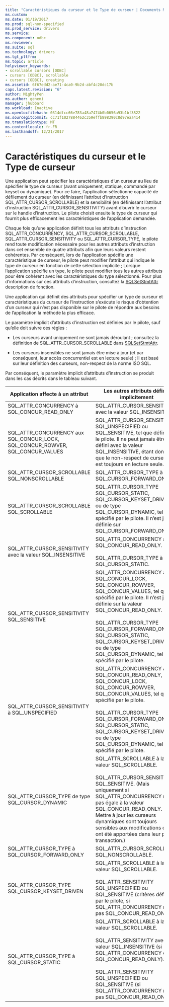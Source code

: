 ```yaml
---
title: "Caractéristiques du curseur et le Type de curseur | Documents Microsoft"
ms.custom: 
ms.date: 01/19/2017
ms.prod: sql-non-specified
ms.prod_service: drivers
ms.service: 
ms.component: odbc
ms.reviewer: 
ms.suite: sql
ms.technology: drivers
ms.tgt_pltfrm: 
ms.topic: article
helpviewer_keywords:
- scrollable cursors [ODBC]
- cursors [ODBC], scrollable
- cursors [ODBC], creating
ms.assetid: 6f67edd2-ae71-4ca0-9b2d-abf4c20dc17b
caps.latest.revision: "6"
author: MightyPen
ms.author: genemi
manager: jhubbard
ms.workload: Inactive
ms.openlocfilehash: 0314dfcc66e783a48a7474b0b0656a93b1bf3822
ms.sourcegitcommit: cc71f1027884462c359effb898390c8d97eaa414
ms.translationtype: MT
ms.contentlocale: fr-FR
ms.lasthandoff: 12/21/2017
---
```

# <a name="cursor-characteristics-and-cursor-type"></a>Caractéristiques du curseur et le Type de curseur
Une application peut spécifier les caractéristiques d’un curseur au lieu de spécifier le type de curseur (avant uniquement, statique, commandé par keyset ou dynamique). Pour ce faire, l’application sélectionne capacité de défilement du curseur (en définissant l’attribut d’instruction SQL_ATTR_CURSOR_SCROLLABLE) et la sensibilité (en définissant l’attribut d’instruction SQL_ATTR_CURSOR_SENSITIVITY) avant d’ouvrir le curseur sur le handle d’instruction. Le pilote choisit ensuite le type de curseur qui fournit plus efficacement les caractéristiques de l’application demandée.  
  
 Chaque fois qu’une application définit tous les attributs d’instruction SQL_ATTR_CONCURRENCY, SQL_ATTR_CURSOR_SCROLLABLE, SQL_ATTR_CURSOR_SENSITIVITY ou SQL_ATTR_CURSOR_TYPE, le pilote rend toute modification nécessaire pour les autres attributs d’instruction dans cet ensemble de quatre attributs afin que leurs valeurs restent cohérentes. Par conséquent, lors de l’application spécifie une caractéristique de curseur, le pilote peut modifier l’attribut qui indique le type de curseur en fonction de cette sélection implicite ; Lorsque l’application spécifie un type, le pilote peut modifier tous les autres attributs pour être cohérent avec les caractéristiques du type sélectionné. Pour plus d’informations sur ces attributs d’instruction, consultez la [SQLSetStmtAttr](../../../odbc/reference/syntax/sqlsetstmtattr-function.md) description de fonction.  
  
 Une application qui définit des attributs pour spécifier un type de curseur et caractéristiques du curseur de l’instruction s’exécute le risque d’obtention d’un curseur qui n’est pas disponible sur le pilote de répondre aux besoins de l’application la méthode la plus efficace.  
  
 Le paramètre implicit d’attributs d’instruction est définies par le pilote, sauf qu’elle doit suivre ces règles :  
  
-   Les curseurs avant uniquement ne sont jamais déroulant ; consultez la définition de SQL_ATTR_CURSOR_SCROLLABLE dans [SQLSetStmtAttr](../../../odbc/reference/syntax/sqlsetstmtattr-function.md).  
  
-   Les curseurs insensibles ne sont jamais être mise à jour (et par conséquent, leur accès concurrentiel est en lecture seule) ; Il est basé sur leur définition des curseurs, non-respect de la norme ISO SQL.  
  
 Par conséquent, le paramètre implicit d’attributs d’instruction se produit dans les cas décrits dans le tableau suivant.  
  
|Application affecte à un attribut|Les autres attributs définis implicitement|  
|-----------------------------------|-------------------------------------|  
|SQL_ATTR_CONCURRENCY à SQL_CONCUR_READ_ONLY|SQL_ATTR_CURSOR_SENSITIVITY avec la valeur SQL_INSENSITIVE.|  
|SQL_ATTR_CONCURRENCY aux SQL_CONCUR_LOCK, SQL_CONCUR_ROWVER, SQL_CONCUR_VALUES|SQL_ATTR_CURSOR_SENSITIVITY SQL_UNSPECIFIED ou SQL_SENSITIVE, tel que défini par le pilote. Il ne peut jamais être défini avec la valeur SQL_INSENSITIVE, étant donné que le non-respect de curseurs est toujours en lecture seule.|  
|SQL_ATTR_CURSOR_SCROLLABLE SQL_NONSCROLLABLE|SQL_ATTR_CURSOR_TYPE à SQL_CURSOR_FORWARD_ONLY|  
|SQL_ATTR_CURSOR_SCROLLABLE SQL_SCROLLABLE|SQL_ATTR_CURSOR_TYPE SQL_CURSOR_STATIC, SQL_CURSOR_KEYSET_DRIVEN ou de type SQL_CURSOR_DYNAMIC, tel que spécifié par le pilote. Il n’est jamais définie sur SQL_CURSOR_FORWARD_ONLY.|  
|SQL_ATTR_CURSOR_SENSITIVITY avec la valeur SQL_INSENSITIVE|SQL_ATTR_CONCURRENCY à SQL_CONCUR_READ_ONLY.<br /><br /> SQL_ATTR_CURSOR_TYPE à SQL_CURSOR_STATIC.|  
|SQL_ATTR_CURSOR_SENSITIVITY SQL_SENSITIVE|SQL_ATTR_CONCURRENCY aux SQL_CONCUR_LOCK, SQL_CONCUR_ROWVER, SQL_CONCUR_VALUES, tel que spécifié par le pilote. Il n’est jamais définie sur la valeur SQL_CONCUR_READ_ONLY.<br /><br /> SQL_ATTR_CURSOR_TYPE SQL_CURSOR_FORWARD_ONLY, SQL_CURSOR_STATIC, SQL_CURSOR_KEYSET_DRIVEN ou de type SQL_CURSOR_DYNAMIC, tel que spécifié par le pilote.|  
|SQL_ATTR_CURSOR_SENSITIVITY à SQL_UNSPECIFIED|SQL_ATTR_CONCURRENCY aux SQL_CONCUR_READ_ONLY, SQL_CONCUR_LOCK, SQL_CONCUR_ROWVER, SQL_CONCUR_VALUES, tel que spécifié par le pilote.<br /><br /> SQL_ATTR_CURSOR_TYPE SQL_CURSOR_FORWARD_ONLY, SQL_CURSOR_STATIC, SQL_CURSOR_KEYSET_DRIVEN ou de type SQL_CURSOR_DYNAMIC, tel que spécifié par le pilote.|  
|SQL_ATTR_CURSOR_TYPE de type SQL_CURSOR_DYNAMIC|SQL_ATTR_SCROLLABLE à la valeur SQL_SCROLLABLE.<br /><br /> SQL_ATTR_CURSOR_SENSITIVITY SQL_SENSITIVE. (Mais uniquement si SQL_ATTR_CONCURRENCY n’est pas égale à la valeur SQL_CONCUR_READ_ONLY. Mettre à jour les curseurs dynamiques sont toujours sensibles aux modifications qui ont été apportées dans leur propre transaction.)|  
|SQL_ATTR_CURSOR_TYPE à SQL_CURSOR_FORWARD_ONLY|SQL_ATTR_CURSOR_SCROLLABLE SQL_NONSCROLLABLE.|  
|SQL_ATTR_CURSOR_TYPE SQL_CURSOR_KEYSET_DRIVEN|SQL_ATTR_SCROLLABLE à la valeur SQL_SCROLLABLE.<br /><br /> SQL_ATTR_SENSITIVITY SQL_UNSPECIFIED ou SQL_SENSITIVE (critères définis par le pilote, si SQL_ATTR_CONCURRENCY n’est pas SQL_CONCUR_READ_ONLY).|  
|SQL_ATTR_CURSOR_TYPE à SQL_CURSOR_STATIC|SQL_ATTR_SCROLLABLE à la valeur SQL_SCROLLABLE.<br /><br /> SQL_ATTR_SENSITIVITY avec la valeur SQL_INSENSITIVE (si SQL_ATTR_CONCURRENCY est SQL_CONCUR_READ_ONLY).<br /><br /> SQL_ATTR_SENSITIVITY SQL_UNSPECIFIED ou SQL_SENSITIVE (si SQL_ATTR_CONCURRENCY n’est pas SQL_CONCUR_READ_ONLY).|
